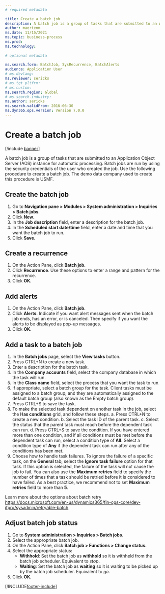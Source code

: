 ```yaml
--- 
# required metadata 
 
title: Create a batch job
description: A batch job is a group of tasks that are submitted to an Application Object Server (AOS) instance for automatic processing. 
author: maertenm
ms.date: 11/16/2021
ms.topic: business-process 
ms.prod:  
ms.technology:  
 
# optional metadata 
 
ms.search.form: BatchJob, SysRecurrence, BatchAlerts   
audience: Application User 
# ms.devlang:  
ms.reviewer: sericks
# ms.tgt_pltfrm:  
# ms.custom:  
ms.search.region: Global
# ms.search.industry: 
ms.author: sericks
ms.search.validFrom: 2016-06-30 
ms.dyn365.ops.version: Version 7.0.0 
---
```

# Create a batch job

[!include [banner](../../includes/banner.md)]

A batch job is a group of tasks that are submitted to an Application Object Server (AOS) instance for automatic processing. Batch jobs are run by using the security credentials of the user who created the job. Use the following procedure to create a batch job. The demo data company used to create this procedure is USMF.


## Create the batch job
1. Go to **Navigation pane > Modules > System administration > Inquiries > Batch jobs**.
2. Click **New**.
3. In the **Job description** field, enter a description for the batch job.
4. In the **Scheduled start date/time** field, enter a date and time that you want the batch job to run.
5. Click **Save**.

## Create a recurrence
1. On the Action Pane, click **Batch job**.
2. Click **Recurrence**. Use these options to enter a range and pattern for the recurrence.  
3. Click **OK**.

## Add alerts
1. On the Action Pane, click **Batch job**.
2. Click **Alerts**. Indicate if you want alert messages sent when the batch job ends, has an error, or is canceled. Then specify if you want the alerts to be displayed as pop-up messages.   
3. Click **OK**.

## Add a task to a batch job
1.	In the **Batch jobs** page, select the **View tasks** button.
2.	Press CTRL+N to create a new task.
3.	Enter a description for the batch task.
4.	In the **Company accounts** field, select the company database in which the task will run.
5.	In the **Class name** field, select the process that you want the task to run. 
6.	If appropriate, select a batch group for the task.
   Client tasks must be assigned to a batch group, and they are automatically assigned to the default batch group (also known as the Empty batch group).
7.	Press CTRL+S to save the task.
8.	To make the selected task dependent on another task in the job, select the **Has conditions** grid, and follow these steps.
   a.	Press CTRL+N to create a new condition.
   b.	Select the task ID of the parent task.
   c.	Select the status that the parent task must reach before the dependent task can run.
   d.	Press CTRL+S to save the condition.
      If you have entered more than one condition, and if all conditions must be met before the dependent task can run, select a condition type of **All**. Select a condition type of **Any** if the dependent task can run after any of the conditions has been met.
9.	Choose how to handle task failures. To ignore the failure of a specific task, on the **General** tab, select the **Ignore task failure** option for that task. If this option is selected, the failure of the task will not cause the job to fail. You can also use the **Maximum retries** field to specify the number of times that a task should be retried before it is considered to have failed. As a best practice, we recommend not to set **Maximum retries** field to more than **5**.

Learn more about the options about batch retry https://docs.microsoft.com/en-us/dynamics365/fin-ops-core/dev-itpro/sysadmin/retryable-batch

## Adjust batch job status
1. Go to **System administration > Inquiries > Batch jobs**.
2. Select the appropriate batch job.
3. On the Action Pane, click **Batch job > Functions > Change status**.
4. Select the appropriate status:
    - **Withhold**: Set the batch job as **withhold** so it is withheld from the batch job scheduler. Equivalent to *stop*.
    - **Waiting**: Set the batch job as **waiting** so it is waiting to be picked up by the batch job scheduler. Equivalent to *go*.
5. Click **OK**.


[!INCLUDE[footer-include](../../../../includes/footer-banner.md)]
